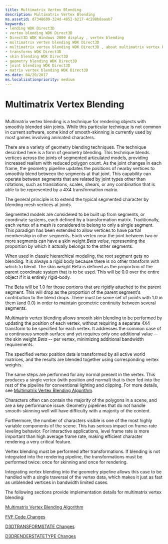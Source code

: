 ```yaml
---
title: Multimatrix Vertex Blending
description: Multimatrix Vertex Blending
ms.assetid: d7348609-324d-4852-b217-4c298b8aaab7
keywords:
- lending WDK Direct3D
- vertex blending WDK Direct3D
- Direct3D WDK Windows 2000 display , vertex blending
- multimatrix vertex blending WDK Direct3D
- multimatrix vertex blending WDK Direct3D , about multimatrix vertex blending
- transforms WDK Direct3D
- skin blending WDK Direct3D
- geometry blending WDK Direct3D
- joint blending WDK Direct3D
- matrix vertex blending WDK Direct3D
ms.date: 04/20/2017
ms.localizationpriority: medium
---
```


# Multimatrix Vertex Blending


## <span id="ddk_multimatrix_vertex_blending_gg"></span><span id="DDK_MULTIMATRIX_VERTEX_BLENDING_GG"></span>


Multimatrix vertex blending is a technique for rendering objects with smoothly blended skin joints. While this particular technique is not common in current software, some kind of smooth-skinning is currently used by most games involving animated characters.

There are a variety of geometry blending techniques. The technique described here is a form of geometry blending. This technique blends vertices across the joints of segmented articulated models, providing increased realism with reduced polygon count. As the joint changes in each frame, the geometry pipeline updates the positions of nearby vertices to smoothly blend between the segments at that joint. This capability can operate between segments that are related by joint types other than rotations, such as translations, scales, shears, or any combination that is able to be represented by a 4X4 transformation matrix.

The general principle is to extend the typical segmented character by blending mesh vertices at joints.

Segmented models are considered to be built up from segments, or coordinate systems, each defined by a transformation matrix. Traditionally, each vertex of a mesh is considered to belong to only a single segment. This paradigm has been extended to allow vertices to have partial membership in other segments. Each vertex near the joint between two or more segments can have a skin weight *Beta value*, representing the proportion by which it actually belongs to the other segments.

When used in classic hierarchical modeling, the root segment gets no blending. It is always a rigid body because there is no other transform with which to blend. The skin weight Beta is defined as the proportion of the parent coordinate system that is to be used. This will be 0.0 over the entire object if it is entirely rigid-body.

The Beta will be 1.0 for those portions that are rigidly attached to the parent segment. This will drop as the proportion of the parent segment's contribution to the blend drops. There must be some set of points with 1.0 in them (and 0.0) in order to maintain geometric continuity between several segments.

Multimatrix vertex blending allows smooth skin blending to be performed by updating the position of each vertex, without requiring a separate 4X4 transform to be specified for each vertex. It addresses the common case of a continuous smooth surface and yet requires only one additional value --the skin weight *Beta* -- per vertex, minimizing additional bandwidth requirements.

The specified vertex position data is transformed by all active world matrices, and the results are blended together using corresponding vertex weights.

The same steps are performed for any normal present in the vertex. This produces a single vertex (with position and normal) that is then fed into the rest of the pipeline for conventional lighting and clipping. For more details, see [Multimatrix Vertex Blending Algorithm](multimatrix-vertex-blending-algorithm.md).

Characters often can contain the majority of the polygons in a scene, and are a key performance issue. Geometry pipelines that do not handle smooth-skinning well will have difficulty with a majority of the content.

Furthermore, the number of characters visible is one of the most highly variable components of the scene. This has serious impact on frame-rate leveling behavior. For interactive applications, level frame rate is more important than high average frame rate, making efficient character rendering a very critical feature.

Vertex blending must be performed after transformations. If blending is not integrated into the rendering pipeline, the transformations must be performed twice: once for skinning and once for rendering.

Integrating vertex blending into the geometry pipeline allows this case to be handled with a single traversal of the vertex data, which makes it just as fast as unblended vertices in bandwidth limited cases.

The following sections provide implementation details for multimatrix vertex blending:

[Multimatrix Vertex Blending Algorithm](multimatrix-vertex-blending-algorithm.md)

[FVF Code Changes](fvf-code-changes.md)

[D3DTRANSFORMSTATE Changes](d3dtransformstate-changes.md)

[D3DRENDERSTATETYPE Changes](d3drenderstatetype-changes.md)

 

 





